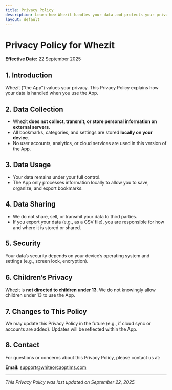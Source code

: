 ```yaml
---
title: Privacy Policy
description: Learn how Whezit handles your data and protects your privacy
layout: default
---
```


# Privacy Policy for Whezit

**Effective Date:** 22 September 2025

## 1. Introduction

Whezit (“the App”) values your privacy. This Privacy Policy explains how your data is handled when you use the App.

## 2. Data Collection

- Whezit **does not collect, transmit, or store personal information on external servers**.
- All bookmarks, categories, and settings are stored **locally on your device**.
- No user accounts, analytics, or cloud services are used in this version of the App.

## 3. Data Usage

- Your data remains under your full control.
- The App only processes information locally to allow you to save, organize, and export bookmarks.

## 4. Data Sharing

- We do not share, sell, or transmit your data to third parties.
- If you export your data (e.g., as a CSV file), you are responsible for how and where it is stored or shared.

## 5. Security

Your data’s security depends on your device’s operating system and settings (e.g., screen lock, encryption).

## 6. Children’s Privacy

Whezit is **not directed to children under 13**. We do not knowingly allow children under 13 to use the App.

## 7. Changes to This Policy

We may update this Privacy Policy in the future (e.g., if cloud sync or accounts are added). Updates will be reflected within the App.

## 8. Contact

For questions or concerns about this Privacy Policy, please contact us at:

**Email:** [support@whiteorcaoptims.com](mailto:support@whiteorcaoptims.com)

---

_This Privacy Policy was last updated on September 22, 2025._
